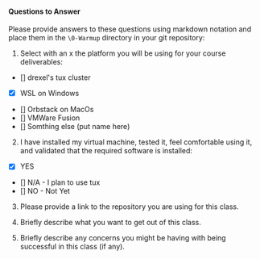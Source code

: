 #### Questions to Answer

Please provide answers to these questions using markdown notation and place them in the `\0-Warmup` directory in your git repository:

1. Select with an x the platform you will be using for your course deliverables:
- [] drexel's tux cluster
- [x] WSL on Windows
- [] Orbstack on MacOs
- [] VMWare Fusion
- [] Somthing else (put name here)

2. I have installed my virtual machine, tested it, feel comfortable using it, and validated that the required software is installed:
- [x] YES
- [] N/A - I plan to use tux
- [] NO - Not Yet

3. Please provide a link to the repository you are using for this class.

4. Briefly describe what you want to get out of this class.

5. Briefly describe any concerns you might be having with being successful in this class (if any).
